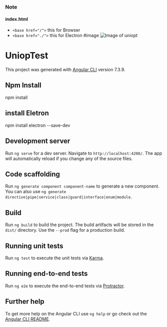 ### Note
 #### index.html 
-  ``` <base href="/"> ```  this for  Browser 
-  ``` <base href="./"> ``` this for  Electron 
#image
![Image of uniopt](https://i.imgur.com/vLN0ane.png)
# UniopTest

This project was generated with [Angular CLI](https://github.com/angular/angular-cli) version 7.3.9.
## Npm Install

npm install

## install Eletron
npm install electron --save-dev

## Development server

Run `ng serve` for a dev server. Navigate to `http://localhost:4200/`. The app will automatically reload if you change any of the source files.

## Code scaffolding

Run `ng generate component component-name` to generate a new component. You can also use `ng generate directive|pipe|service|class|guard|interface|enum|module`.

## Build

Run `ng build` to build the project. The build artifacts will be stored in the `dist/` directory. Use the `--prod` flag for a production build.

## Running unit tests

Run `ng test` to execute the unit tests via [Karma](https://karma-runner.github.io).

## Running end-to-end tests

Run `ng e2e` to execute the end-to-end tests via [Protractor](http://www.protractortest.org/).

## Further help

To get more help on the Angular CLI use `ng help` or go check out the [Angular CLI README](https://github.com/angular/angular-cli/blob/master/README.md).
